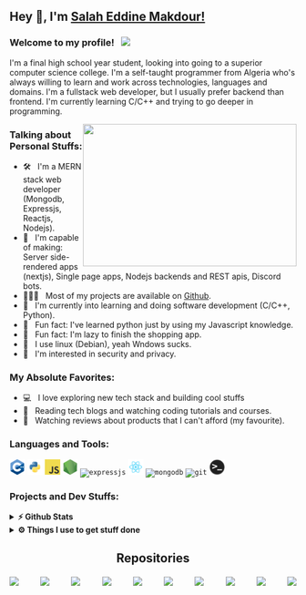 ## Hey 👋, I'm [Salah Eddine Makdour!](https://github.com/salahmak/)

### Welcome to my profile! &nbsp; ![](https://visitor-badge.glitch.me/badge?page_id=salahmak&style=flat-square&color=0088cc)

I'm a final high school year student, looking into going to a superior computer science college. I'm a self-taught programmer from Algeria who's always willing to learn and work across technologies, languages and domains. I'm a fullstack web developer, but I usually prefer backend than frontend. I'm currently learning C/C++ and trying to go deeper in programming.

<img align="right" height="250" width="375" alt="" src="https://camo.githubusercontent.com/166a6af24d787a35796e6fd4a858a390f3c8b8d687203d85f4f1eeb57ce7a6c8/68747470733a2f2f6d656469612e67697068792e636f6d2f6d656469612f33466a4550624b7145506850706d433875592f67697068792e676966" />


### Talking about Personal Stuffs:

- 🛠 &nbsp; I'm a MERN stack web developer (Mongodb, Expressjs, Reactjs, Nodejs).
- 🚀 &nbsp; I'm capable of making: Server side-rendered apps (nextjs), Single page apps, Nodejs backends and REST apis, Discord bots.
- 👨🏻‍💻 &nbsp; Most of my projects are available on [Github](https://github.com/salahmak).
- 💬 &nbsp; I'm currently into learning and doing software development (C/C++, Python).
- 👾 &nbsp; Fun fact: I've learned python just by using my Javascript knowledge.
- 👾 &nbsp; Fun fact: I'm lazy to finish the shopping app.
- 📝 &nbsp; I use linux (Debian), yeah Wndows sucks.
- 📝 &nbsp; I'm interested in security and privacy.

### My Absolute Favorites:

- 💻 &nbsp; I love exploring new tech stack and building cool stuffs
- 📰 &nbsp; Reading tech blogs and watching coding tutorials and courses.
- 🍕 &nbsp; Watching reviews about products that I can't afford (my favourite).

### Languages and Tools:

<code><img height="27" src="https://raw.githubusercontent.com/github/explore/80688e429a7d4ef2fca1e82350fe8e3517d3494d/topics/cpp/cpp.png" alt="cpp"></code>
<code><img height="27" src="https://raw.githubusercontent.com/github/explore/80688e429a7d4ef2fca1e82350fe8e3517d3494d/topics/python/python.png" alt="python"></code>
<code><img height="27" src="https://raw.githubusercontent.com/github/explore/80688e429a7d4ef2fca1e82350fe8e3517d3494d/topics/javascript/javascript.png" alt="javascript"></code>
<code><img height="27" src="https://raw.githubusercontent.com/github/explore/80688e429a7d4ef2fca1e82350fe8e3517d3494d/topics/nodejs/nodejs.png" alt="nodejs"></code>
<code><img height="27" src="https://devicons.github.io/devicon/devicon.git/icons/express/express-original.svg" alt="expressjs"></code>
<code><img height="27" src="https://raw.githubusercontent.com/github/explore/80688e429a7d4ef2fca1e82350fe8e3517d3494d/topics/react/react.png" alt="react"></code>
<code><img height="27" src="https://encrypted-tbn0.gstatic.com/images?q=tbn%3AANd9GcSTTzPAw-55ssm1Im594xYZ9eRQu2JylrkYLg&usqp=CAU" alt="mongodb"></code>
<code><img height="27" src="https://devicons.github.io/devicon/devicon.git/icons/git/git-original.svg" alt="git"></code>
<code><img height="27" src="https://raw.githubusercontent.com/github/explore/80688e429a7d4ef2fca1e82350fe8e3517d3494d/topics/terminal/terminal.png" alt="terminal"></code>

<!--
<code><img height="25" src="https://raw.githubusercontent.com/github/explore/80688e429a7d4ef2fca1e82350fe8e3517d3494d/topics/sass/sass.png" alt="sass"></code>
-->

### Projects and Dev Stuffs:

<details> 
  <summary><b>⚡ Github Stats</b></summary>

<img height="180em" src="https://github-readme-stats.vercel.app/api?username=salahmak&show_icons=true&hide_border=true" />
<img height="180em" src="https://github-readme-stats.vercel.app/api/top-langs/?username=salahmak&exclude_repo=KNN-Image-Classification&show_icons=true&hide_border=true&layout=compact&langs_count=8"/>
</details>

 
<details> 
  <br />
  <summary><b>⚙️ Things I use to get stuff done</b></summary>
    <ul>
        <li><b>OS:</b> Debian 10.6</li>
      <li><b>CPU: </b> Intel pentium 2.16ghz</li>
        <li><b>Ram: </b> 3 gb ddr2</li>
        <li><b>GPU: </b> Intel HD graphics</li>
      <li><b>Code Editors:</b> Sublime text 3 - Codelite - vim</li>
      <br />
  </ul> 
</details>

<h2 align="center">Repositories</h2>
<div style="width: 100% ;display: flex; flex-direction: row; flex-wrap: wrap; justify-content: space-between;">
  <a href="https://github.com/salahmak/Covid-19-shopping-app-backend">
    <img align="center" src="https://github-readme-stats.vercel.app/api/pin/?username=salahmak&repo=Covid-19-shopping-app-backend&theme=dark" />
  </a>
  <a href="https://github.com/salahmak/Quick-Shopping-app-for-covid-19-pandemic">
    <img align="center" src="https://github-readme-stats.vercel.app/api/pin/?username=salahmak&repo=Quick-Shopping-app-for-covid-19-pandemic&theme=radical" />
  </a>
  <a href="https://github.com/salahmak/refinity-cpanel">
    <img align="center" src="https://github-readme-stats.vercel.app/api/pin/?username=salahmak&repo=refinity-cpanel&theme=merko" />
  </a>
  <a href="https://github.com/salahmak/refinity-backend">
    <img align="center" src="https://github-readme-stats.vercel.app/api/pin/?username=salahmak&repo=refinity-backend&theme=gruvbox" />
  </a>
  <a href="https://github.com/salahmak/Full-stack-face-detection-app">
    <img align="center" src="https://github-readme-stats.vercel.app/api/pin/?username=salahmak&repo=Full-stack-face-detection-app&theme=tokyonight" />
  </a>
  <a href="https://github.com/salahmak/fullstack-face-detection-app-backend">
    <img align="center" src="https://github-readme-stats.vercel.app/api/pin/?username=salahmak&repo=fullstack-face-detection-app-backend&theme=onedark" />
  </a>
  <a href="https://github.com/salahmak/phone-number-list-generator">
    <img align="center" src="https://github-readme-stats.vercel.app/api/pin/?username=salahmak&repo=phone-number-list-generator&theme=cobalt" />
  </a>
  <a href="https://github.com/salahmak/simple-react-chatting-app">
    <img align="center" src="https://github-readme-stats.vercel.app/api/pin/?username=salahmak&repo=simple-react-chatting-app&theme=synthwave" />
  </a>
  <a href="https://github.com/salahmak/cpp-memory-game">
    <img align="center" src="https://github-readme-stats.vercel.app/api/pin/?username=salahmak&repo=cpp-memory-game&theme=highcontrast" />
  </a>
  <a href="https://github.com/salahmak/saloon-app-rest-api">
    <img align="center" src="https://github-readme-stats.vercel.app/api/pin/?username=salahmak&repo=saloon-app-rest-api&theme=dracula" />
  </a>

</div>